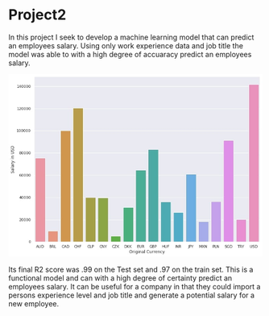 # Project2

In this project I seek to develop a machine learning model that can predict an employees salary. Using only work experience data and job title the model was able to with a high degree of accuaracy predict an employees salary.

![](https://github.com/sls3542/Project2/blob/main/MLgraphic.jpg)

Its final R2 score was .99 on the Test set and .97 on the train set. This is a functional model and can with a high degree of certainty predict an employees salary. It can be useful for a company in that they could import a persons experience level and job title and generate a potential salary for a new employee. 

